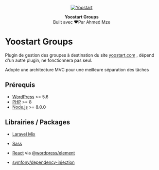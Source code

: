 <p align="center">
    <a href="https://yoostart.com/">
        <img alt="Yoostart" src="https://yoostart.com/app/uploads/2019/09/LOGO-REDIMENTION-144x144.png">
    </a>
</p>

<p align="center">
  <strong>Yoostart Groups</strong>
  <br />
  Built avec ❤️Par Ahmed Mze
</p>

# Yoostart Groups

Plugin de gestion des groupes à destination du site [yoostart.com](https://yoostart.com)
, dépend d'un autre plugin, ne fonctionnera pas seul.

Adopte une architecture MVC pour une meilleure séparation des tâches

## Prérequis

* [WordPress](https://wordpress.org/) >= 5.6
* [PHP](https://secure.php.net/manual/en/install.php) >= 8
* [Node.js](http://nodejs.org/) >= 8.0.0

## Librairies / Packages

* [Laravel Mix](https://laravel-mix.com/)
* [Sass](https://sass-lang.com/)
* [React](https://fr.reactjs.org/)
  via [@wordpress/element](https://developer.wordpress.org/block-editor/reference-guides/packages/packages-element/)

* [symfony/dependency-injection](https://symfony.com/doc/current/components/dependency_injection.html)

[//]: # (## Configuration du container de services)
